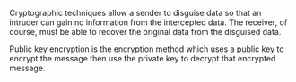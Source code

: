 Cryptographic techniques allow a sender to disguise data so that an intruder can gain no information from the intercepted data. The receiver, of course, must be able to recover the original data from the disguised data.

Public key encryption is the encryption method which uses a public key to encrypt the message then use the private key to decrypt that encrypted message.
